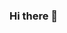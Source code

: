### Hi there 👋

<!--
**nerdyspook/nerdyspook** is a ✨ _special_ ✨ repository because its `README.md` (this file) appears on your GitHub profile.

Here are some ideas to get you started:

- 🔭 I’m currently working on ... Web Development
- 🌱 I’m currently learning ... ML & DL basics
- 👯 I’m looking to collaborate on ... any Web development or AI project
- 🤔 I’m looking for help with ... deployments of ML models
- 💬 Ask me about ... 
- 📫 How to reach me: sushantomahato1@gmail.com
- 😄 Pronouns: ...
- ⚡ Fun fact: ...
-->
